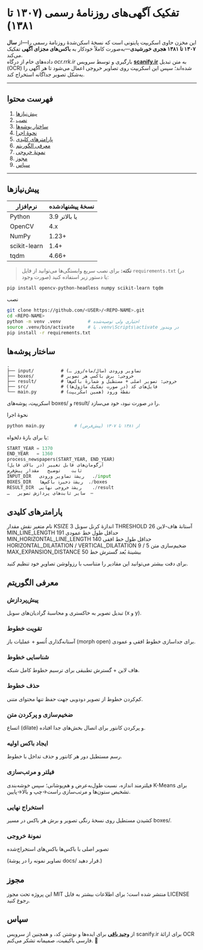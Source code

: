 # تفکیک آگهی‌های **روزنامهٔ رسمی** (۱۳۰۷ تا ۱۳۸۱)

این مخزن حاوی اسکریپت پایتونی است که نسخۀ اسکن‌شدۀ روزنامهٔ رسمی را—از **سال ۱۳۰۷ تا ۱۳۸۱ هجری خورشیدی**—به‌صورت کاملاً خودکار به **باکس‌های مجزای آگهی** تفکیک می‌کند.  
داده‌های خام از درگاه _ocr.rrk.ir_ بارگیری و توسط سرویس **[scanify.ir](https://scanify.ir)** به متن تبدیل (OCR) شده‌اند؛ سپس این اسکریپت روی تصاویر خروجی اعمال می‌شود تا هر آگهی را به‌شکل تصویر جداگانه استخراج کند.

---

## فهرست محتوا

1. [پیش‌نیازها](#پیش‌نیازها)  
2. [نصب](#نصب)  
3. [ساختار پوشه‌ها](#ساختار-پوشه‌ها)  
4. [نحوهٔ اجرا](#نحوهٔ-اجرا)  
5. [پارامترهای کلیدی](#پارامترهای-کلیدی)  
6. [معرفی الگوریتم](#معرفی-الگوریتم)  
7. [نمونهٔ خروجی](#نمونهٔ-خروجی)  
8. [مجوز](#مجوز)  
9. [سپاس](#سپاس)

---

## پیش‌نیازها

| نرم‌افزار | نسخهٔ پیشنهادشده |
|-----------|------------------|
| Python    | 3.9 یا بالاتر    |
| OpenCV    | 4.x             |
| NumPy     | 1.23+           |
| scikit-learn | 1.4+         |
| tqdm      | 4.66+           |

> **نکته:** برای نصب سریع وابستگی‌ها می‌توانید از فایل `requirements.txt` (در صورت وجود) یا دستور زیر استفاده کنید:

```bash
pip install opencv-python-headless numpy scikit-learn tqdm
```


نصب
```bash
git clone https://github.com/<USER>/<REPO-NAME>.git
cd <REPO-NAME>
python -m venv .venv          # اختیاری ولی توصیه‌شده
source .venv/bin/activate     # یا .venv\Scripts\activate در ویندوز
pip install -r requirements.txt
```


## ساختار پوشه‌ها
```
.
├── input/          # تصاویر ورودی (سال/ماه/روز …)
├── boxes/          # خروجی: برش باکسیِ هر تصویر
├── result/         # خروجی: تصویر اصلی + مستطیل و شمارهٔ باکس‌ها
├── src/            # فایل‌های کد (در صورت تفکیک ماژول‌ها)
└── main.py         # نقطهٔ ورود (همین اسکریپت)
```
اسکریپت، پوشه‌های boxes/ و result/ را در صورت نبود، خود می‌سازد.

نحوهٔ اجرا

```bash
python main.py           # از ۱۳۸۱ تا ۱۳۰۷ (پیش‌فرض)
```

یا برای بازۀ دلخواه:

```python
START_YEAR = 1370
END_YEAR   = 1360
process_newspapers(START_YEAR, END_YEAR)
آرگومان‌های قابل تغییر (در بالای فایل)
ثابت	توضیح	مقدار پیش‌فرض
INPUT_DIR	ریشۀ تصاویر ورودی	./input
BOXES_DIR	ریشۀ ذخیرۀ باکس‌ها	./boxes
RESULT_DIR	ریشۀ خروجی نهایی	./result
…	سایر ثابت‌های پردازش تصویر	—
```

## پارامترهای کلیدی
نام متغیر	نقش	مقدار
KSIZE	اندازهٔ کرنل سوبل	3
THRESHOLD	آستانۀ هاف-لاین	26
MIN_LINE_LENGTH	حداقل طول خط عمودی	191
MIN_HORIZONTAL_LINE_LENGTH	حداقل طول خط افقی	140
HORIZONTAL_DILATATION / VERTICAL_DILATATION	ضخیم‌سازی متن	5 / 9
MAX_EXPANSION_DISTANCE	بیشینهٔ بُعد گسترش خط	50

برای دقت بیشتر می‌توانید این مقادیر را متناسب با رزولوشن تصاویرِ خود تنظیم کنید.

## معرفی الگوریتم
### پیش‌پردازش
تبدیل تصویر به خاکستری و محاسبهٔ گرادیان‌های سوبل (x و y).

### تقویت خطوط
آستانه‌گذاری اُتسو + عملیات باز (morph open) برای جداسازی خطوط افقی و عمودی.

### شناسایی خطوط
هاف لاین + گسترش تطبیقی برای ترسیم خطوط کامل شبکه.

### حذف خطوط
کم‌کردن خطوط از تصویر دودویی جهت حفظ تنها محتوای متنی.

### ضخیم‌سازی و پرکردن متن
اتساع (dilate) و پرکردن کانتور برای اتصال بخش‌های جدا افتاده.

### ایجاد باکس اولیه
رسم مستطیل دور هر کانتور و حذف تداخل با خطوط.

### فیلتر و مرتب‌سازی
فیلترمند اندازه، نسبت طول‌به‌عرض و هم‌پوشانی؛ سپس خوشه‌بندی K-Means برای تشخیص ستون‌ها و مرتب‌سازی راست→چپ و بالا→پایین.

### استخراج نهایی
کشیدن مستطیل روی نسخهٔ رنگی تصویر و برش هر باکس در مسیر boxes/.

### نمونهٔ خروجی
تصویر اصلی با باکس‌ها	باکس‌های استخراج‌شده

(تصاویر نمونه را در پوشهٔ docs/ قرار دهید.)

## مجوز
این پروژه تحت مجوز MIT منتشر شده است؛ برای اطلاعات بیشتر به فایل LICENSE رجوع کنید.

## سپاس
از **[وحید باقی](https://github.com/vahidbaghi)**  برای ایده‌ها و نوشتن کد، و همچنین از سرویس scanify.ir برای ارائهٔ OCR فارسی باکیفیت، صمیمانه تشکر می‌کنم. 🙏
